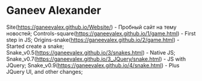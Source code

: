 # Ganeev Alexander

 Site(https://ganeevalex.github.io/Website/) - Пробный сайт на тему новостей;
 Controls-square(https://ganeevalex.github.io/1/game.html) - First step in JS;
 Origins-snake(https://ganeevalex.github.io/2/game.html) - Started create a snake;
 Snake_v0.5(https://ganeevalex.github.io/3/snakes.html) - Native JS;
 Snake_v0.7(https://ganeevalex.github.io/3_JQuery/snake.html) - JS with JQuery;
 Snake_v0.9(https://ganeevalex.github.io/4/snake.html) - Plus JQuery UI, and other changes;
 
